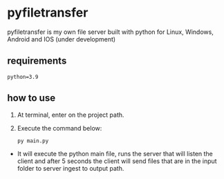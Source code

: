 # pyfiletransfer
pyfiletransfer is my own file server built with python for Linux, Windows, Android and IOS (under development)

## requirements
    python=3.9

## how to use

1. At terminal, enter on the project path.

2. Execute the command below:

    ``
    py main.py
    ``

* It will execute the python main file, runs the server that will listen the client and after 5 seconds the client will send files that are in the input folder to server ingest to output path.